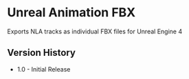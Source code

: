 Unreal Animation FBX
====================
Exports NLA tracks as individual FBX files for Unreal Engine 4

Version History
---------------
* 1.0 - Initial Release